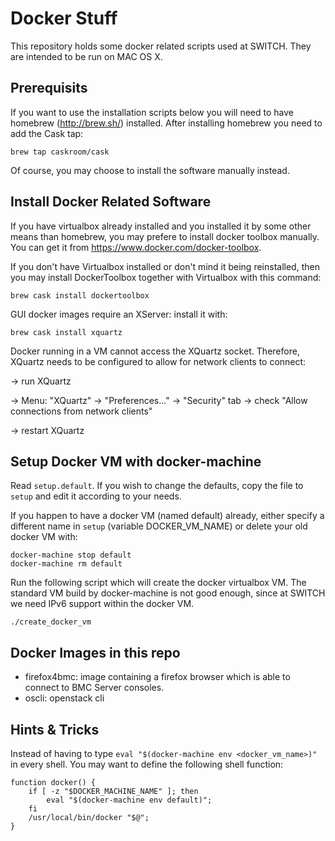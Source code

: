 # Docker Stuff

This repository holds some docker related scripts used at SWITCH.
They are intended to be run on MAC OS X.


## Prerequisits

If you want to use the installation scripts below you will need to have homebrew (http://brew.sh/) installed.
After installing homebrew you need to add the Cask tap:

    brew tap caskroom/cask

Of course, you may choose to install the software manually instead. 


## Install Docker Related Software

If you have virtualbox already installed and you installed it by some other means than homebrew,
you may prefere to install docker toolbox manually. You can get it from https://www.docker.com/docker-toolbox.

If you don't have Virtualbox installed or don't mind it being reinstalled, then you may install DockerToolbox together with Virtualbox with this command:

    brew cask install dockertoolbox
    

GUI docker images require an XServer: install it with:

    brew cask install xquartz

Docker running in a VM cannot access the XQuartz socket. Therefore, XQuartz needs to be configured to allow for network clients to connect:

-> run XQuartz

-> Menu: "XQuartz" -> "Preferences..." -> "Security" tab -> check "Allow connections from network clients"

-> restart XQuartz


## Setup Docker VM with docker-machine

Read `setup.default`. If you wish to change the defaults, copy the file to `setup` and edit it according to your needs.

If you happen to have a docker VM (named default) already, either specify a different name in `setup` (variable DOCKER_VM_NAME) or delete your old docker VM with:

    docker-machine stop default
    docker-machine rm default
    
Run the following script which will create the docker virtualbox VM. The standard VM build by docker-machine is not good enough, since at SWITCH we need IPv6 support within the docker VM.

    ./create_docker_vm

    
## Docker Images in this repo

  * firefox4bmc: image containing a firefox browser which is able to connect to BMC Server consoles.
  * oscli: openstack cli

## Hints & Tricks

Instead of having to type `eval "$(docker-machine env <docker_vm_name>)"` in every shell. You may want to define the following shell function:

	function docker() {
		if [ -z "$DOCKER_MACHINE_NAME" ]; then
			eval "$(docker-machine env default)";
		fi
		/usr/local/bin/docker "$@";
	}

